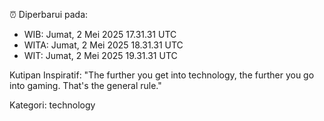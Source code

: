 ⏰ Diperbarui pada:
- WIB: Jumat, 2 Mei 2025 17.31.31 UTC
- WITA: Jumat, 2 Mei 2025 18.31.31 UTC
- WIT: Jumat, 2 Mei 2025 19.31.31 UTC

Kutipan Inspiratif:
"The further you get into technology, the further you go into gaming. That's the general rule."


Kategori: technology

